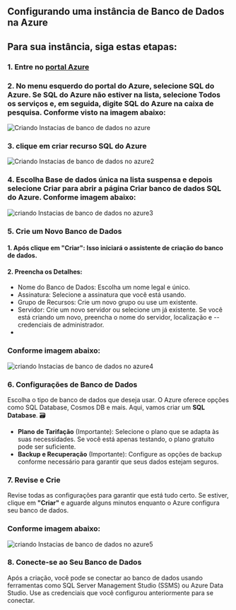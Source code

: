 ## Configurando uma instância de Banco de Dados na Azure

## Para sua instância, siga estas etapas:

### 1. Entre no [portal Azure](https://portal.azure.com/#home) 

### 2. No menu esquerdo do portal do Azure, selecione SQL do Azure. Se SQL do Azure não estiver na lista, selecione Todos os serviços e, em seguida, digite SQL do Azure na caixa de pesquisa. Conforme visto na imagem abaixo:

![Criando Instacias de banco de dados no azure](https://github.com/user-attachments/assets/be3d2212-0c65-4440-a5b9-7f8b40b1105a)

### 3. clique em criar recurso SQL do Azure

![Criando Instacias de banco de dados no azure2](https://github.com/user-attachments/assets/33a0009c-f5c7-4516-a0c1-ce73e4e7e6d5)

### 4. Escolha Base de dados única na lista suspensa e depois selecione Criar para abrir a página Criar banco de dados SQL do Azure. Conforme imagem abaixo: 

![criando Instacias de banco de dados no azure3](https://github.com/user-attachments/assets/c64f6800-db54-4bac-8026-f46214e852c5)

### 5. Crie um Novo Banco de Dados
 #### 1. Após clique em "Criar": Isso iniciará o assistente de criação do banco de dados.
 #### 2. Preencha os Detalhes:
- Nome do Banco de Dados: Escolha um nome legal e único.
- Assinatura: Selecione a assinatura que você está usando.
- Grupo de Recursos: Crie um novo grupo ou use um existente.
- Servidor: Crie um novo servidor ou selecione um já existente. Se você está criando um novo, preencha o nome do servidor, localização e -- credenciais de administrador.
- 
### Conforme imagem abaixo:

![criando Instacias de banco de dados no azure4](https://github.com/user-attachments/assets/0ba867a2-1320-413d-981e-8a4b7e4f5743)

### 6. Configurações de Banco de Dados 

Escolha o tipo de banco de dados que deseja usar. O Azure oferece opções como SQL Database, Cosmos DB e mais. Aqui, vamos criar um **SQL Database**. 🗃

- **Plano de Tarifação** (Importante): Selecione o plano que se adapta às suas necessidades. Se você está apenas testando, o plano gratuito pode ser suficiente. 
- **Backup e Recuperação** (Importante): Configure as opções de backup conforme necessário para garantir que seus dados estejam seguros. 

### 7. Revise e Crie 

Revise todas as configurações para garantir que está tudo certo. Se estiver, clique em **"Criar"** e aguarde alguns minutos enquanto o Azure configura seu banco de dados. 

### Conforme imagem abaixo: 

![criando Instacias de banco de dados no azure5](https://github.com/user-attachments/assets/d2ae7dbd-26eb-41df-84d3-c7e092440d94)

### 8. Conecte-se ao Seu Banco de Dados 

Após a criação, você pode se conectar ao banco de dados usando ferramentas como SQL Server Management Studio (SSMS) ou Azure Data Studio. Use as credenciais que você configurou anteriormente para se conectar. 

